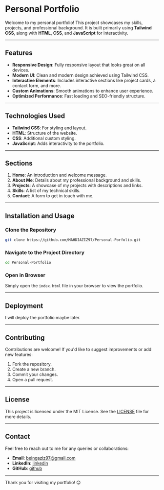 # Personal Portfolio

Welcome to my personal portfolio! This project showcases my skills, projects, and professional background. It is built primarily using **Tailwind CSS**, along with **HTML**, **CSS**, and **JavaScript** for interactivity.

---

## Features

- **Responsive Design**: Fully responsive layout that looks great on all devices.
- **Modern UI**: Clean and modern design achieved using Tailwind CSS.
- **Interactive Elements**: Includes interactive sections like project cards, a contact form, and more.
- **Custom Animations**: Smooth animations to enhance user experience.
- **Optimized Performance**: Fast loading and SEO-friendly structure.

---

## Technologies Used

- **Tailwind CSS**: For styling and layout.
- **HTML**: Structure of the website.
- **CSS**: Additional custom styling.
- **JavaScript**: Adds interactivity to the portfolio.

---

## Sections

1. **Home**: An introduction and welcome message.
2. **About Me**: Details about my professional background and skills.
3. **Projects**: A showcase of my projects with descriptions and links.
4. **Skills**: A list of my technical skills.
5. **Contact**: A form to get in touch with me.

---

## Installation and Usage

### Clone the Repository
```bash
git clone https://github.com/MAHDIAZIZ97/Personal-Porfolio.git
```

### Navigate to the Project Directory
```bash
cd Personal-Portfolio
```

### Open in Browser
Simply open the `index.html` file in your browser to view the portfolio.

---

## Deployment

I will deploy the portfolio maybe later.

---



## Contributing

Contributions are welcome! If you'd like to suggest improvements or add new features:

1. Fork the repository.
2. Create a new branch.
3. Commit your changes.
4. Open a pull request.

---

## License

This project is licensed under the MIT License. See the [LICENSE](LICENSE) file for more details.

---

## Contact

Feel free to reach out to me for any queries or collaborations:

- **Email**: beingaziz97@gmail.com
- **LinkedIn**: [linkedin](https://www.linkedin.com/in/mahdi-aziz-mollah-8515162ab/)
- **GitHub**: [github](https://github.com/MAHDIAZIZ97)

---

Thank you for visiting my portfolio! 😊
